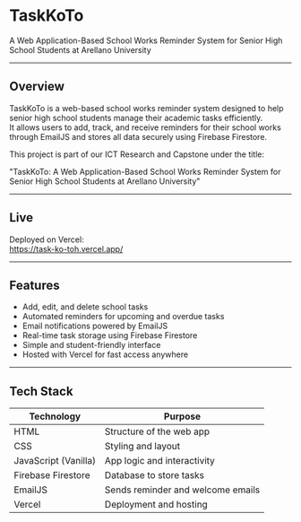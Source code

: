 # TaskKoTo
A Web Application-Based School Works Reminder System for Senior High School Students at Arellano University

---

## Overview

TaskKoTo is a web-based school works reminder system designed to help senior high school students manage their academic tasks efficiently.  
It allows users to add, track, and receive reminders for their school works through EmailJS and stores all data securely using Firebase Firestore.

This project is part of our ICT Research and Capstone under the title:

"TaskKoTo: A Web Application-Based School Works Reminder System for Senior High School Students at Arellano University"

---

## Live 

Deployed on Vercel:  
https://task-ko-toh.vercel.app/


---

## Features

- Add, edit, and delete school tasks  
- Automated reminders for upcoming and overdue tasks  
- Email notifications powered by EmailJS  
- Real-time task storage using Firebase Firestore  
- Simple and student-friendly interface  
- Hosted with Vercel for fast access anywhere

---

## Tech Stack

| Technology | Purpose |
|-------------|----------|
| HTML | Structure of the web app |
| CSS | Styling and layout |
| JavaScript (Vanilla) | App logic and interactivity |
| Firebase Firestore | Database to store tasks |
| EmailJS | Sends reminder and welcome emails |
| Vercel | Deployment and hosting |

